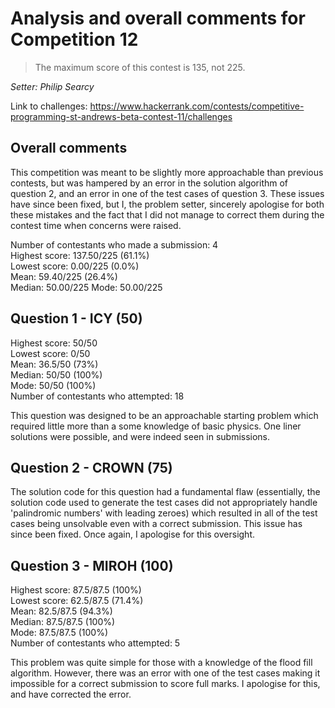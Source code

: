 # Analysis and overall comments for Competition 12

> The maximum score of this contest is 135, not 225.

*Setter: Philip Searcy*

Link to challenges: https://www.hackerrank.com/contests/competitive-programming-st-andrews-beta-contest-11/challenges

## Overall comments

This competition was meant to be slightly more approachable than previous
contests, but was hampered by an error in the solution algorithm of
question 2, and an error in one of the test cases of question 3. These
issues have since been fixed, but I, the problem setter, sincerely
apologise for both these mistakes and the fact that I did not
manage to correct them during the contest time when concerns were raised.

Number of contestants who made a submission: 4 <br>
Highest score: 137.50/225 (61.1%)<br>
Lowest score: 0.00/225 (0.0%)<br>
Mean: 59.40/225 (26.4%)<br>
Median: 50.00/225
Mode: 50.00/225

## Question 1 - ICY (50)

Highest score: 50/50 <br>
Lowest score: 0/50 <br>
Mean: 36.5/50 (73%) <br>
Median: 50/50 (100%) <br>
Mode: 50/50 (100%) <br>
Number of contestants who attempted: 18

This question was designed to be an approachable starting problem which required little more than a some knowledge of basic physics. One liner solutions were possible, and were indeed seen in submissions.

## Question 2 - CROWN (75)

The solution code for this question had a fundamental flaw (essentially, the solution code used to generate the test cases did not appropriately handle 'palindromic numbers' with leading zeroes) which resulted in all of the test cases being unsolvable even with a correct submission. This issue has since been fixed. Once again, I apologise for this oversight.

## Question 3 - MIROH (100)

Highest score: 87.5/87.5 (100%)<br>
Lowest score: 62.5/87.5 (71.4%)<br>
Mean: 82.5/87.5 (94.3%) <br>
Median: 87.5/87.5 (100%)<br>
Mode: 87.5/87.5 (100%)<br>
Number of contestants who attempted: 5

This problem was quite simple for those with a knowledge of the flood
fill algorithm. However, there was an error with one of the test cases
making it impossible for a correct submission to score full marks. I
apologise for this, and have corrected the error.
